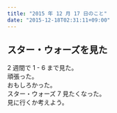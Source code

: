 ```yaml
---
title: "2015 年 12 月 17 日のこと"
date: "2015-12-18T02:31:11+09:00"
---
```


## スター・ウォーズを見た

2 週間で 1 - 6 まで見た。  
頑張った。  
おもしろかった。  
スター・ウォーズ 7 見たくなった。  
見に行くか考えよう。
